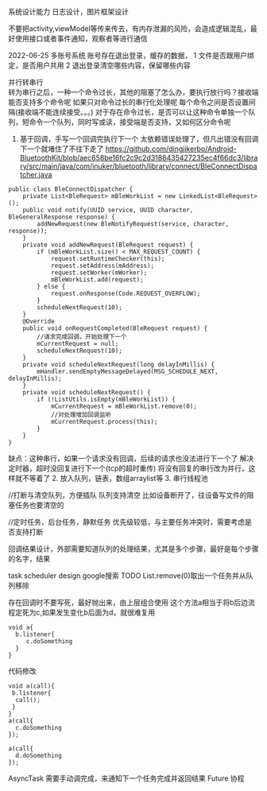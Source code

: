 
系统设计能力  日志设计，图片框架设计

不要把activity,viewModel等传来传去，有内存泄漏的风险，会造成逻辑混乱，最好使用接口或者事件通知，观察者等进行通信

2022-06-25
多账号系统
账号存在退出登录，缓存的数据，
1 文件是否跟用户绑定，是否用户共用
2 退出登录清空哪些内容，保留哪些内容


并行转串行  
转为串行之后，一种一个命令过长，其他的阻塞了怎么办，要执行放行吗？接收端能否支持多个命令呢  如果只对命令过长的串行化处理呢
每个命令之间是否设置间隔(接收端不能连续接受。。。)
对于存在命令过长，是否可以让这种命令单独一个队列，短命令一个队列，同时写或读，接受端是否支持，又如何区分命令呢
1. 基于回调，手写一个回调完执行下一个   太依赖错误处理了，但凡出错没有回调下一个就堵住了不往下走了
https://github.com/dingjikerbo/Android-BluetoothKit/blob/aec658be16fc2c9c2d3188435427235ec4f66dc3/library/src/main/java/com/inuker/bluetooth/library/connect/BleConnectDispatcher.java
```
public class BleConnectDispatcher {
    private List<BleRequest> mBleWorkList = new LinkedList<BleRequest>();
    public void notify(UUID service, UUID character, BleGeneralResponse response) {
        addNewRequest(new BleNotifyRequest(service, character, response));
    }
    private void addNewRequest(BleRequest request) {
        if (mBleWorkList.size() < MAX_REQUEST_COUNT) {
            request.setRuntimeChecker(this);
            request.setAddress(mAddress);
            request.setWorker(mWorker);
            mBleWorkList.add(request);
        } else {
            request.onResponse(Code.REQUEST_OVERFLOW);
        }
        scheduleNextRequest(10);
    }
    @Override
    public void onRequestCompleted(BleRequest request) {
        //请求完成回调，开始处理下一个
        mCurrentRequest = null;
        scheduleNextRequest(10);
    }
    private void scheduleNextRequest(long delayInMillis) {
        mHandler.sendEmptyMessageDelayed(MSG_SCHEDULE_NEXT, delayInMillis);
    }
    private void scheduleNextRequest() {
        if (!ListUtils.isEmpty(mBleWorkList)) {
            mCurrentRequest = mBleWorkList.remove(0);
            //对处理增加回调监听
            mCurrentRequest.process(this);
        }
    }
}
```
缺点：这种串行，如果一个请求没有回调，后续的请求也没法进行下一个了   解决定时器，超时没回复进行下一个(tcp的超时重传)
     将没有回复的串行改为并行，这样就不等着了
2. 放入队列，链表，数组arraylist等
3. 串行线程池  

//打断与清空队列，方便插队
队列支持清空  比如设备断开了，往设备写文件的阻塞任务也要清空的

//定时任务，后台任务，静默任务   优先级较低，与主要任务冲突时，需要考虑是否支持打断

回调结果设计，外部需要知道队列的处理结果，尤其是多个步骤，最好是每个步骤的名字，结果

task scheduler design  google搜索 TODO
List.remove(0)取出一个任务并从队列移除


存在回调时不要写死，最好抛出来，由上层组合使用
这个方法a相当于将b后边流程定死为c,如果发生变化b后面为d，就很难复用
```
void a{
  b.listener{
     c.doSomething
  }
}
```

代码修改
```
void a(call){
 b.listener{
  call();
 }
}
a(call{
  c.doSomething
});

a(call{
  d.doSomething
});
```


AsyncTask 需要手动调完成，来通知下一个任务完成并返回结果
Future
协程